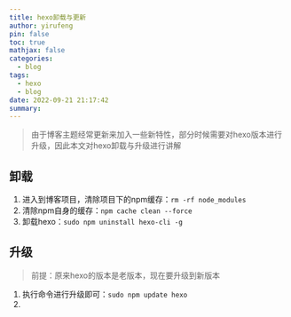 ```yaml
---
title: hexo卸载与更新
author: yirufeng
pin: false
toc: true
mathjax: false
categories:
  - blog
tags:
  - hexo
  - blog
date: 2022-09-21 21:17:42
summary:
---
```


> 由于博客主题经常更新来加入一些新特性，部分时候需要对hexo版本进行升级，因此本文对hexo卸载与升级进行讲解

## 卸载

1. 进入到博客项目，清除项目下的npm缓存：`rm -rf node_modules`
2. 清除npm自身的缓存：`npm cache clean --force`
3. 卸载hexo：`sudo npm uninstall hexo-cli -g`

## 升级
> 前提：原来hexo的版本是老版本，现在要升级到新版本

1. 执行命令进行升级即可：`sudo npm update hexo`
2. 

<!-- more -->